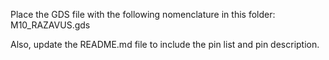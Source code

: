 Place the GDS file with the following nomenclature in this folder: M10_RAZAVUS.gds

Also, update the README.md file to include the pin list and pin description.
